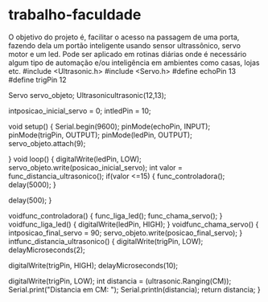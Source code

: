 # trabalho-faculdade
O objetivo do projeto é, facilitar o acesso na passagem de uma porta, fazendo dela um portão inteligente usando sensor ultrassônico, servo motor e um led. Pode ser aplicado em rotinas diárias onde é necessário algum tipo de automação e/ou inteligência em ambientes como casas, lojas etc.
#include <Ultrasonic.h>
#include <Servo.h>
#define echoPin 13
#define trigPin 12

Servo servo_objeto;
Ultrasonicultrasonic(12,13);

intposicao_inicial_servo = 0;
intledPin =  10;

void setup()
{
Serial.begin(9600);
pinMode(echoPin, INPUT);
pinMode(trigPin, OUTPUT);
pinMode(ledPin, OUTPUT);
servo_objeto.attach(9);

}
void loop()
{
digitalWrite(ledPin, LOW);
servo_objeto.write(posicao_inicial_servo);
int valor = func_distancia_ultrasonico();
if(valor <=15)
    {
func_controladora();
delay(5000);
    }

delay(500);
}

voidfunc_controladora()
{
func_liga_led();
func_chama_servo();
}
voidfunc_liga_led()
{
digitalWrite(ledPin, HIGH);
}
voidfunc_chama_servo()
{
intposicao_final_servo = 90;
servo_objeto.write(posicao_final_servo);
}
intfunc_distancia_ultrasonico()
{
digitalWrite(trigPin, LOW);
delayMicroseconds(2);

digitalWrite(trigPin, HIGH);
delayMicroseconds(10);

digitalWrite(trigPin, LOW);
int distancia = (ultrasonic.Ranging(CM));
Serial.print("Distancia em CM: ");
Serial.println(distancia);
return distancia;
}
	
